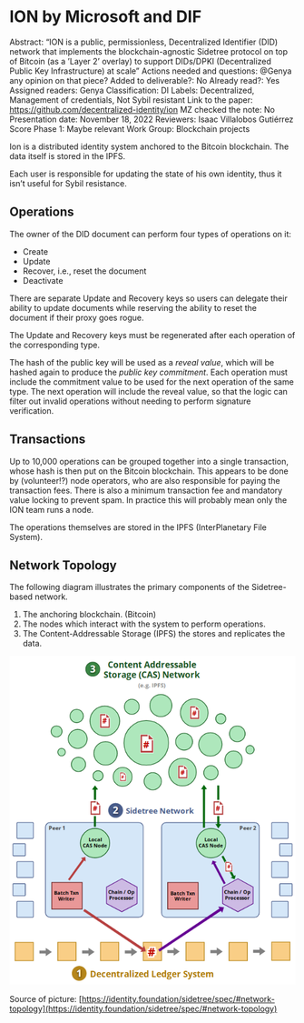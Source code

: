 # ION by Microsoft and DIF

Abstract: “ION is a public, permissionless, Decentralized Identifier (DID) network
that implements the blockchain-agnostic Sidetree protocol on top of
Bitcoin (as a ’Layer 2’ overlay) to support DIDs/DPKI (Decentralized
Public Key Infrastructure) at scale”
Actions needed and questions: @Genya any opinion on that piece?
Added to deliverable?: No
Already read?: Yes
Assigned readers: Genya
Classification: DI
Labels: Decentralized, Management of credentials, Not Sybil resistant
Link to the paper: https://github.com/decentralized-identity/ion
MZ checked the note: No
Presentation date: November 18, 2022
Reviewers: Isaac Villalobos Gutiérrez
Score Phase 1: Maybe relevant
Work Group: Blockchain projects

Ion is a distributed identity system anchored to the Bitcoin blockchain.  The data itself is stored in the IPFS.

Each user is responsible for updating the state of his own identity, thus it isn’t useful for Sybil resistance.

## Operations

The owner of the DID document can perform four types of operations on it:

- Create
- Update
- Recover, i.e., reset the document
- Deactivate

There are separate Update and Recovery keys so users can delegate their ability to update documents while reserving the ability to reset the document if their proxy goes rogue.

The Update and Recovery keys must be regenerated after each operation of the corresponding type.

The hash of the public key will be used as a *reveal value*, which will be hashed again to produce the *public key commitment*.  Each operation must include the commitment value to be used for the next operation of the same type.  The next operation will include the reveal value, so that the logic can filter out invalid operations without needing to perform signature verification.

## Transactions

Up to 10,000 operations can be grouped together into a single transaction, whose hash is then put on the Bitcoin blockchain.  This appears to be done by (volunteer!?) node operators, who are also responsible for paying the transaction fees.  There is also a minimum transaction fee and mandatory value locking to prevent spam.  In practice this will probably mean only the ION team runs a node.

The operations themselves are stored in the IPFS (InterPlanetary File System).

## Network Topology

The following diagram illustrates the primary components of the Sidetree-based network.

1. The anchoring blockchain.  (Bitcoin)
2. The nodes which interact with the system to perform operations.
3. The Content-Addressable Storage (IPFS) the stores and replicates the data.

![Untitled](ION%20by%20Microsoft%20and%20DIF%205a61f1e326064ec7b105315e4c150f14/Untitled.png)

Source of picture: [https://identity.foundation/sidetree/spec/#network-topology](https://identity.foundation/sidetree/spec/#network-topology)